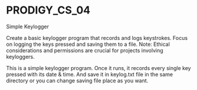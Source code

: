# PRODIGY_CS_04
Simple Keylogger

Create a basic keylogger program that records and logs keystrokes. Focus on logging the keys pressed and saving them to a file.
Note: Ethical considerations and permissions are crucial for projects involving keyloggers.

This is a simple keylogger program. Once it runs, it records every single key pressed with its date & time. And save it 
in keylog.txt file in the same directory or you can change saving file place as you want.
